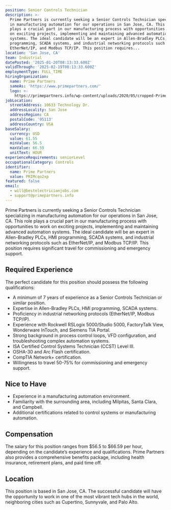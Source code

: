 ```yaml
---
position: Senior Controls Technician
description: >-
  Prime Partners is currently seeking a Senior Controls Technician specializing
  in manufacturing automation for our operations in San Jose, CA. This role
  plays a crucial part in our manufacturing process with opportunities to work
  on exciting projects, implementing and maintaining advanced automation
  systems. The ideal candidate will be an expert in Allen-Bradley PLCs, HMI
  programming, SCADA systems, and industrial networking protocols such as
  EtherNet/IP, and Modbus TCP/IP. This position requires...
location: 'San Jose, CA'
team: Industrial
datePosted: '2025-01-20T08:13:33.600Z'
validThrough: '2025-02-19T08:13:33.600Z'
employmentType: FULL_TIME
hiringOrganization:
  name: Prime Partners
  sameAs: 'https://www.primepartners.com/'
  logo: >-
    https://primepartners.info/wp-content/uploads/2020/05/cropped-Prime-Partners-Logo-NO-BG-1.png
jobLocation:
  streetAddress: 10633 Technology Dr.
  addressLocality: San Jose
  addressRegion: CA
  postalCode: '95113'
  addressCountry: USA
baseSalary:
  currency: USD
  value: 61.55
  minValue: 56.5
  maxValue: 66.59
  unitText: HOUR
experienceRequirements: seniorLevel
occupationalCategory: Controls
identifier:
  name: Prime Partners
  value: PRIMcqo2xp
featured: false
email:
  - will@bestelectricianjobs.com
  - support@primepartners.info
---
```




Prime Partners is currently seeking a Senior Controls Technician specializing in manufacturing automation for our operations in San Jose, CA. This role plays a crucial part in our manufacturing process with opportunities to work on exciting projects, implementing and maintaining advanced automation systems. The ideal candidate will be an expert in Allen-Bradley PLCs, HMI programming, SCADA systems, and industrial networking protocols such as EtherNet/IP, and Modbus TCP/IP. This position requires significant travel for commissioning and emergency support.

## Required Experience

The perfect candidate for this position should possess the following qualifications:

- A minimum of 7 years of experience as a Senior Controls Technician or similar position.
- Expertise in Allen-Bradley PLCs, HMI programming, SCADA systems.
- Proficiency in industrial networking protocols (EtherNet/IP, Modbus TCP/IP).
- Experience with Rockwell RSLogix 5000/Studio 5000, FactoryTalk View, Wonderware InTouch, and Siemens TIA Portal.
- Strong background in process control loops, VFD configuration, and troubleshooting complex automation systems.
- ISA Certified Control Systems Technician (CCST) Level III.
- OSHA-30 and Arc Flash certification.
- CompTIA Network+ certification.
- Willingness to travel 50-75% for commissioning and emergency support.

## Nice to Have

- Experience in a manufacturing automation environment.
- Familiarity with the surrounding area, including Milpitas, Santa Clara, and Campbell.
- Additional certifications related to control systems or manufacturing automation.

## Compensation

The salary for this position ranges from $56.5 to $66.59 per hour, depending on the candidate’s experience and qualifications. Prime Partners also provides a comprehensive benefits package, including health insurance, retirement plans, and paid time off.

## Location

This position is based in San Jose, CA. The successful candidate will have the opportunity to work in one of the most vibrant tech hubs in the world, neighboring cities such as Cupertino, Sunnyvale, and Palo Alto.

